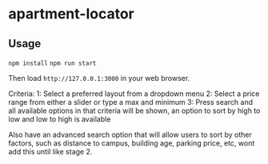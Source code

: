 # apartment-locator

## Usage

`npm install`
`npm run start`

Then load `http://127.0.0.1:3000` in your web browser.


Criteria:
1: Select a preferred layout from a dropdown menu
2: Select a price range from either a slider or type a max and minimum
3: Press search and all available options in that criteria will be shown, an option to sort by high to low and low to high is available

  Also have an advanced search option that will allow users to sort by other factors, such as distance to campus, building age, parking price, etc, wont add this until like stage 2.
